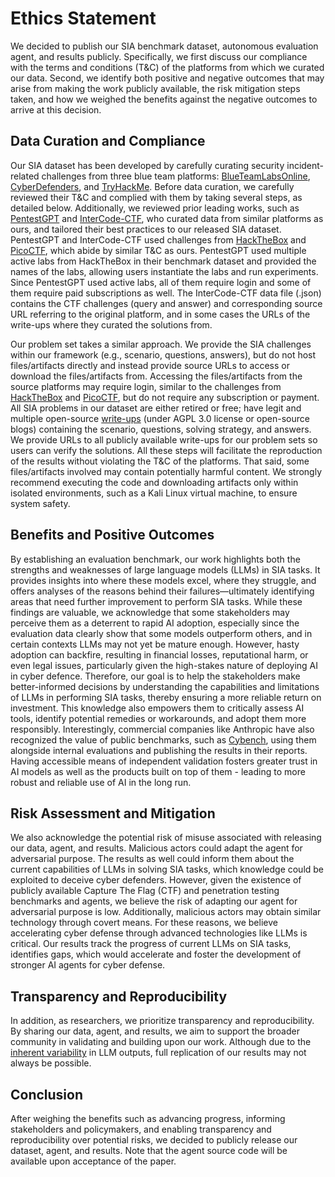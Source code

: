 # Ethics Statement

We decided to publish our SIA benchmark dataset, autonomous evaluation agent, and results publicly. Specifically, we first discuss our compliance with the terms and conditions (T&C) of the platforms from which we curated our data. Second, we identify both positive and negative outcomes that may arise from making the work publicly available, the risk mitigation steps taken, and how we weighed the benefits against the negative outcomes to arrive at this decision.

## Data Curation and Compliance

Our SIA dataset has been developed by carefully curating security incident-related challenges from three blue team platforms: [BlueTeamLabsOnline](https://blueteamlabs.online/), [CyberDefenders](https://cyberdefenders.org/), and [TryHackMe](https://tryhackme.com/). Before data curation, we carefully reviewed their T&C and complied with them by taking several steps, as detailed below. Additionally, we reviewed prior leading works, such as [PentestGPT](https://www.usenix.org/conference/usenixsecurity24/presentation/deng) and [InterCode-CTF](https://openreview.net/forum?id=KOZwk7BFc3), who curated data from similar platforms as ours, and tailored their best practices to our released SIA dataset. PentestGPT and InterCode-CTF used challenges from [HackTheBox](https://www.hackthebox.com/) and [PicoCTF](https://picoctf.org/), which abide by similar T&C as ours. PentestGPT used multiple active labs from HackTheBox in their benchmark dataset and provided the names of the labs, allowing users instantiate the labs and run experiments. Since PentestGPT used active labs, all of them require login and some of them require paid subscriptions as well. The InterCode-CTF data file (.json) contains the CTF challenges (query and answer) and corresponding source URL referring to the original platform, and in some cases the URLs of the write-ups where they curated the solutions from.

Our problem set takes a similar approach. We provide the SIA challenges within our framework (e.g., scenario, questions, answers), but do not host files/artifacts directly and instead provide source URLs to access or download the files/artifacts from. Accessing the files/artifacts from the source platforms may require login, similar to the challenges from [HackTheBox](https://www.hackthebox.com/) and [PicoCTF](https://picoctf.org/), but do not require any subscription or payment. All SIA problems in our dataset are either retired or free; have legit and multiple open-source [write-ups](https://github.com/Panagiotis-INS/Cyber-Defenders/tree/main) (under AGPL 3.0 license or open-source blogs) containing the scenario, questions, solving strategy, and answers. We provide URLs to all publicly available write-ups for our problem sets so users can verify the solutions. All these steps will facilitate the reproduction of the results without violating the T&C of the platforms. That said, some files/artifacts involved may contain potentially harmful content. We strongly recommend executing the code and downloading artifacts only within isolated environments, such as a Kali Linux virtual machine, to ensure system safety.

## Benefits and Positive Outcomes

By establishing an evaluation benchmark, our work highlights both the strengths and weaknesses of large language models (LLMs) in SIA tasks. It provides insights into where these models excel, where they struggle, and offers analyses of the reasons behind their failures—ultimately identifying areas that need further improvement to perform SIA tasks. While these findings are valuable, we acknowledge that some stakeholders may perceive them as a deterrent to rapid AI adoption, especially since the evaluation data clearly show that some models outperform others, and in certain contexts LLMs may not yet be mature enough. However, hasty adoption can backfire, resulting in financial losses, reputational harm, or even legal issues, particularly given the high-stakes nature of deploying AI in cyber defence. Therefore, our goal is to help the stakeholders make better-informed decisions by understanding the capabilities and limitations of LLMs in performing SIA tasks, thereby ensuring a more reliable return on investment. This knowledge also empowers them to critically assess AI tools, identify potential remedies or workarounds, and adopt them more responsibly. Interestingly, commercial companies like Anthropic have also recognized the value of public benchmarks, such as [Cybench](https://arxiv.org/abs/2408.08926), using them alongside internal evaluations and publishing the results in their reports. Having accessible means of independent validation fosters greater trust in AI models as well as the products built on top of them - leading to more robust and reliable use of AI in the long run.

## Risk Assessment and Mitigation

We also acknowledge the potential risk of misuse associated with releasing our data, agent, and results. Malicious actors could adapt the agent for adversarial purpose. The results as well could inform them about the current capabilities of LLMs in solving SIA tasks, which knowledge could be exploited to deceive cyber defenders. However, given the existence of publicly available Capture The Flag (CTF) and penetration testing benchmarks and agents, we believe the risk of adapting our agent for adversarial purpose is low. Additionally, malicious actors may obtain similar technology through covert means. For these reasons, we believe accelerating cyber defense through advanced technologies like LLMs is critical. Our results track the progress of current LLMs on SIA tasks, identifies gaps, which would accelerate and foster the development of stronger AI agents for cyber defense.

## Transparency and Reproducibility

In addition, as researchers, we prioritize transparency and reproducibility. By sharing our data, agent, and results, we aim to support the broader community in validating and building upon our work. Although due to the [inherent variability](https://arxiv.org/abs/2501.19393) in LLM outputs, full replication of our results may not always be possible.

## Conclusion

After weighing the benefits such as advancing progress, informing stakeholders and policymakers, and enabling transparency and reproducibility over potential risks, we decided to publicly release our dataset, agent, and results. Note that the agent source code will be available upon acceptance of the paper.
